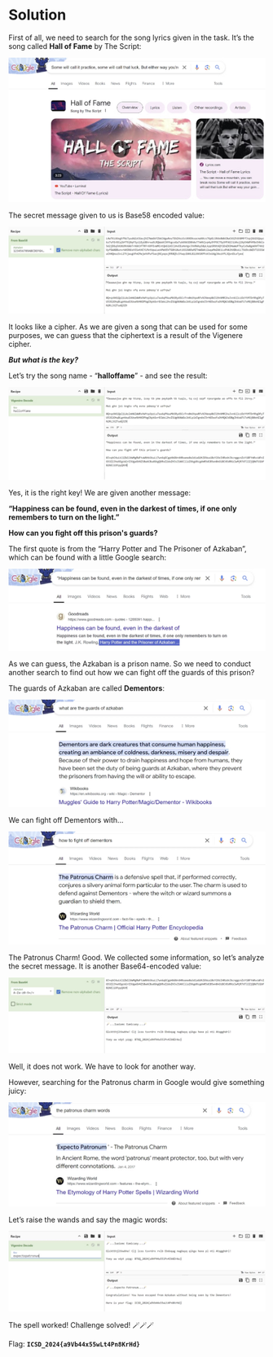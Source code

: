 # Solution

First of all, we need to search for the song lyrics given in the task. It’s the song called **Hall of Fame** by The Script:

![alt text](images/figure-1.png)

The secret message given to us is Base58 encoded value:

![alt text](images/figure-2.png)

It looks like a cipher. As we are given a song that can be used for some purposes, we can guess that the ciphertext is a result of the Vigenere cipher. 

***But what is the key?*** 

Let’s try the song name - “**halloffame**” - and see the result:

![alt text](images/figure-3.png)

Yes, it is the right key! We are given another message:

**“Happiness can be found, even in the darkest of times, if one only remembers to turn on the light.”**

**How can you fight off this prison's guards?**

The first quote is from the “Harry Potter and The Prisoner of Azkaban”, which can be found with a little Google search:

![alt text](images/figure-4.png)

As we can guess, the Azkaban is a prison name. So we need to conduct another search to find out how we can fight off the guards of this prison? 

The guards of Azkaban are called **Dementors**:

![alt text](images/figure-5.png)

We can fight off Dementors with…

![alt text](images/figure-6.png)

The Patronus Charm! Good. We collected some information, so let’s analyze the secret message. It is another Base64-encoded value:

![alt text](images/figure-7.png)

Well, it does not work. We have to look for another way. 

However, searching for the Patronus charm in Google would give something juicy:

![alt text](images/figure-8.png)

Let’s raise the wands and say the magic words:

![alt text](images/figure-9.png)

The spell worked! Challenge solved! 🪄🪄🪄

Flag: **`ICSD_2024{a9Vb44x55wLt4Pn8KrHd}`**